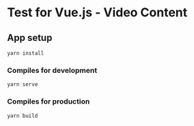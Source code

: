 # Test for Vue.js - Video Content

## App setup
```
yarn install
```

### Compiles for development
```
yarn serve
```

### Compiles for production
```
yarn build
```
